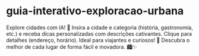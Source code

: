 # guia-interativo-exploracao-urbana
Explore cidades com IA! 🤖 Insira a cidade e categoria (história, gastronomia, etc.) e receba dicas personalizadas com descrições cativantes. Clique para detalhes (endereço, horário). Ideal para viajantes e curiosos! 🚀 Descubra o melhor de cada lugar de forma fácil e inovadora. 🏙️✨
